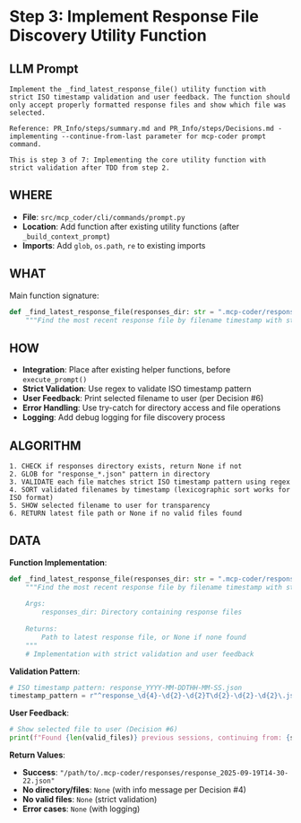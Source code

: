# Step 3: Implement Response File Discovery Utility Function

## LLM Prompt
```
Implement the _find_latest_response_file() utility function with strict ISO timestamp validation and user feedback. The function should only accept properly formatted response files and show which file was selected.

Reference: PR_Info/steps/summary.md and PR_Info/steps/Decisions.md - implementing --continue-from-last parameter for mcp-coder prompt command.

This is step 3 of 7: Implementing the core utility function with strict validation after TDD from step 2.
```

## WHERE
- **File**: `src/mcp_coder/cli/commands/prompt.py`
- **Location**: Add function after existing utility functions (after `_build_context_prompt`)
- **Imports**: Add `glob`, `os.path`, `re` to existing imports

## WHAT
Main function signature:
```python
def _find_latest_response_file(responses_dir: str = ".mcp-coder/responses") -> Optional[str]:
    """Find the most recent response file by filename timestamp with strict validation."""
```

## HOW
- **Integration**: Place after existing helper functions, before `execute_prompt()`
- **Strict Validation**: Use regex to validate ISO timestamp pattern
- **User Feedback**: Print selected filename to user (per Decision #6)
- **Error Handling**: Use try-catch for directory access and file operations
- **Logging**: Add debug logging for file discovery process

## ALGORITHM
```
1. CHECK if responses directory exists, return None if not
2. GLOB for "response_*.json" pattern in directory
3. VALIDATE each file matches strict ISO timestamp pattern using regex
4. SORT validated filenames by timestamp (lexicographic sort works for ISO format)
5. SHOW selected filename to user for transparency
6. RETURN latest file path or None if no valid files found
```

## DATA
**Function Implementation**:
```python
def _find_latest_response_file(responses_dir: str = ".mcp-coder/responses") -> Optional[str]:
    """Find the most recent response file by filename timestamp with strict validation.
    
    Args:
        responses_dir: Directory containing response files
        
    Returns:
        Path to latest response file, or None if none found
    """
    # Implementation with strict validation and user feedback
```

**Validation Pattern**:
```python
# ISO timestamp pattern: response_YYYY-MM-DDTHH-MM-SS.json
timestamp_pattern = r"^response_\d{4}-\d{2}-\d{2}T\d{2}-\d{2}-\d{2}\.json$"
```

**User Feedback**:
```python
# Show selected file to user (Decision #6)
print(f"Found {len(valid_files)} previous sessions, continuing from: {selected_file}")
```

**Return Values**:
- **Success**: `"/path/to/.mcp-coder/responses/response_2025-09-19T14-30-22.json"`
- **No directory/files**: `None` (with info message per Decision #4)
- **No valid files**: `None` (strict validation)
- **Error cases**: `None` (with logging)
